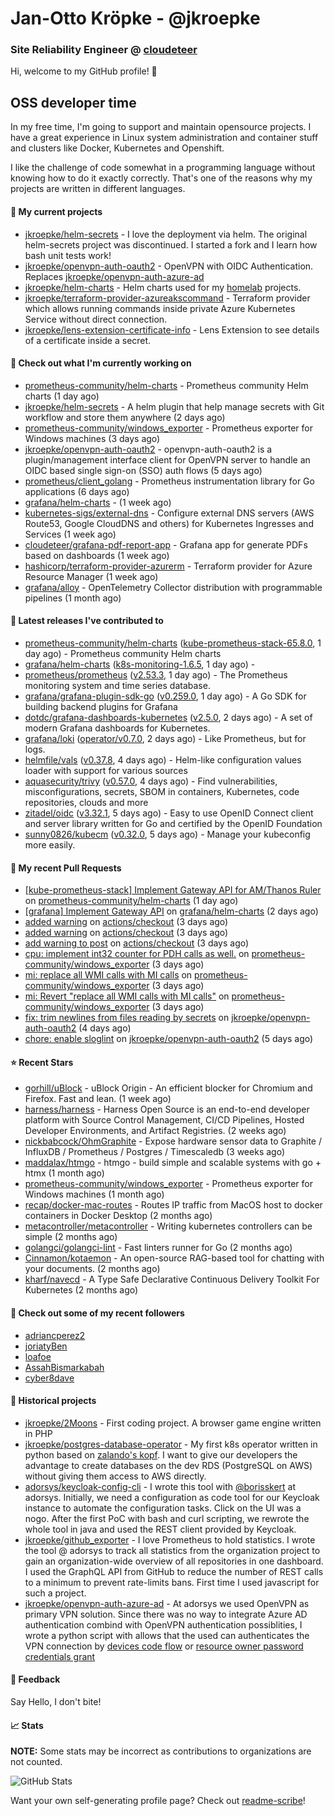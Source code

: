 # Jan-Otto Kröpke - @jkroepke
### Site Reliability Engineer @ [cloudeteer](https://cloudeteer.de/)

Hi, welcome to my GitHub profile! 👋

## OSS developer time
In my free time, I'm going to support and maintain opensource projects. I have a great experience in Linux system administration and container stuff and clusters like Docker, Kubernetes and Openshift.

I like the challenge of code somewhat in a programming language without knowing how to do it exactly correctly. That's one of the reasons why my projects are written in different languages.

#### 🌱 My current projects
- [jkroepke/helm-secrets](https://github.com/jkroepke/helm-secrets) - I love the deployment via helm. The original helm-secrets project was discontinued. I started a fork and I learn how bash unit tests work!
- [jkroepke/openvpn-auth-oauth2](https://github.com/jkroepke/openvpn-auth-oauth2) - OpenVPN with OIDC Authentication. Replaces  [jkroepke/openvpn-auth-azure-ad](https://github.com/jkroepke/openvpn-auth-azure-ad) 
- [jkroepke/helm-charts](https://github.com/jkroepke/helm-charts) - Helm charts used for my [homelab](https://github.com/jkroepke/homelab) projects.
- [jkroepke/terraform-provider-azureakscommand](https://github.com/jkroepke/terraform-provider-azureakscommand) - Terraform provider which allows running commands inside private Azure Kubernetes Service without direct connection.
- [jkroepke/lens-extension-certificate-info](https://github.com/jkroepke/lens-extension-certificate-info) - Lens Extension to see details of a certificate inside a secret.

#### 👷 Check out what I'm currently working on

- [prometheus-community/helm-charts](https://github.com/prometheus-community/helm-charts) - Prometheus community Helm charts (1 day ago)
- [jkroepke/helm-secrets](https://github.com/jkroepke/helm-secrets) - A helm plugin that help manage secrets with Git workflow and store them anywhere (2 days ago)
- [prometheus-community/windows_exporter](https://github.com/prometheus-community/windows_exporter) - Prometheus exporter for Windows machines (3 days ago)
- [jkroepke/openvpn-auth-oauth2](https://github.com/jkroepke/openvpn-auth-oauth2) - openvpn-auth-oauth2 is a plugin/management interface client for OpenVPN server to handle an OIDC based single sign-on (SSO) auth flows (5 days ago)
- [prometheus/client_golang](https://github.com/prometheus/client_golang) - Prometheus instrumentation library for Go applications (6 days ago)
- [grafana/helm-charts](https://github.com/grafana/helm-charts) -  (1 week ago)
- [kubernetes-sigs/external-dns](https://github.com/kubernetes-sigs/external-dns) - Configure external DNS servers (AWS Route53, Google CloudDNS and others) for Kubernetes Ingresses and Services (1 week ago)
- [cloudeteer/grafana-pdf-report-app](https://github.com/cloudeteer/grafana-pdf-report-app) - Grafana app for generate PDFs based on dashboards (1 week ago)
- [hashicorp/terraform-provider-azurerm](https://github.com/hashicorp/terraform-provider-azurerm) - Terraform provider for Azure Resource Manager (1 week ago)
- [grafana/alloy](https://github.com/grafana/alloy) - OpenTelemetry Collector distribution with programmable pipelines (1 month ago)

#### 🔭 Latest releases I've contributed to

- [prometheus-community/helm-charts](https://github.com/prometheus-community/helm-charts) ([kube-prometheus-stack-65.8.0](https://github.com/prometheus-community/helm-charts/releases/tag/kube-prometheus-stack-65.8.0), 1 day ago) - Prometheus community Helm charts
- [grafana/helm-charts](https://github.com/grafana/helm-charts) ([k8s-monitoring-1.6.5](https://github.com/grafana/helm-charts/releases/tag/k8s-monitoring-1.6.5), 1 day ago) - 
- [prometheus/prometheus](https://github.com/prometheus/prometheus) ([v2.53.3](https://github.com/prometheus/prometheus/releases/tag/v2.53.3), 1 day ago) - The Prometheus monitoring system and time series database.
- [grafana/grafana-plugin-sdk-go](https://github.com/grafana/grafana-plugin-sdk-go) ([v0.259.0](https://github.com/grafana/grafana-plugin-sdk-go/releases/tag/v0.259.0), 1 day ago) - A Go SDK for building backend plugins for Grafana
- [dotdc/grafana-dashboards-kubernetes](https://github.com/dotdc/grafana-dashboards-kubernetes) ([v2.5.0](https://github.com/dotdc/grafana-dashboards-kubernetes/releases/tag/v2.5.0), 2 days ago) - A set of modern Grafana dashboards for Kubernetes.
- [grafana/loki](https://github.com/grafana/loki) ([operator/v0.7.0](https://github.com/grafana/loki/releases/tag/operator/v0.7.0), 2 days ago) - Like Prometheus, but for logs.
- [helmfile/vals](https://github.com/helmfile/vals) ([v0.37.8](https://github.com/helmfile/vals/releases/tag/v0.37.8), 4 days ago) - Helm-like configuration values loader with support for various sources
- [aquasecurity/trivy](https://github.com/aquasecurity/trivy) ([v0.57.0](https://github.com/aquasecurity/trivy/releases/tag/v0.57.0), 4 days ago) - Find vulnerabilities, misconfigurations, secrets, SBOM in containers, Kubernetes, code repositories, clouds and more
- [zitadel/oidc](https://github.com/zitadel/oidc) ([v3.32.1](https://github.com/zitadel/oidc/releases/tag/v3.32.1), 5 days ago) - Easy to use OpenID Connect client and server library written for Go and certified by the OpenID Foundation
- [sunny0826/kubecm](https://github.com/sunny0826/kubecm) ([v0.32.0](https://github.com/sunny0826/kubecm/releases/tag/v0.32.0), 5 days ago) - Manage your kubeconfig more easily.

#### 🔨 My recent Pull Requests

- [[kube-prometheus-stack] Implement Gateway API for AM/Thanos Ruler](https://github.com/prometheus-community/helm-charts/pull/4971) on [prometheus-community/helm-charts](https://github.com/prometheus-community/helm-charts) (1 day ago)
- [[grafana] Implement Gateway API](https://github.com/grafana/helm-charts/pull/3400) on [grafana/helm-charts](https://github.com/grafana/helm-charts) (2 days ago)
- [added warning](https://github.com/actions/checkout/pull/1968) on [actions/checkout](https://github.com/actions/checkout) (3 days ago)
- [added warning](https://github.com/actions/checkout/pull/1967) on [actions/checkout](https://github.com/actions/checkout) (3 days ago)
- [add warning to post](https://github.com/actions/checkout/pull/1966) on [actions/checkout](https://github.com/actions/checkout) (3 days ago)
- [cpu: implement int32 counter for PDH calls as well.](https://github.com/prometheus-community/windows_exporter/pull/1715) on [prometheus-community/windows_exporter](https://github.com/prometheus-community/windows_exporter) (3 days ago)
- [mi: replace all WMI calls with MI calls](https://github.com/prometheus-community/windows_exporter/pull/1714) on [prometheus-community/windows_exporter](https://github.com/prometheus-community/windows_exporter) (3 days ago)
- [mi: Revert &#34;replace all WMI calls with MI calls&#34;](https://github.com/prometheus-community/windows_exporter/pull/1713) on [prometheus-community/windows_exporter](https://github.com/prometheus-community/windows_exporter) (3 days ago)
- [fix: trim newlines from files reading by secrets](https://github.com/jkroepke/openvpn-auth-oauth2/pull/343) on [jkroepke/openvpn-auth-oauth2](https://github.com/jkroepke/openvpn-auth-oauth2) (4 days ago)
- [chore: enable sloglint](https://github.com/jkroepke/openvpn-auth-oauth2/pull/342) on [jkroepke/openvpn-auth-oauth2](https://github.com/jkroepke/openvpn-auth-oauth2) (5 days ago)

#### ⭐ Recent Stars

- [gorhill/uBlock](https://github.com/gorhill/uBlock) - uBlock Origin - An efficient blocker for Chromium and Firefox. Fast and lean. (1 week ago)
- [harness/harness](https://github.com/harness/harness) - Harness Open Source is an end-to-end developer platform with Source Control Management, CI/CD Pipelines, Hosted Developer Environments, and Artifact Registries. (2 weeks ago)
- [nickbabcock/OhmGraphite](https://github.com/nickbabcock/OhmGraphite) - Expose hardware sensor data to Graphite / InfluxDB / Prometheus / Postgres / Timescaledb (3 weeks ago)
- [maddalax/htmgo](https://github.com/maddalax/htmgo) - htmgo - build simple and scalable systems with go &#43; htmx (1 month ago)
- [prometheus-community/windows_exporter](https://github.com/prometheus-community/windows_exporter) - Prometheus exporter for Windows machines (1 month ago)
- [recap/docker-mac-routes](https://github.com/recap/docker-mac-routes) - Routes IP traffic from MacOS host to docker containers in Docker Desktop (2 months ago)
- [metacontroller/metacontroller](https://github.com/metacontroller/metacontroller) - Writing kubernetes controllers can be simple (2 months ago)
- [golangci/golangci-lint](https://github.com/golangci/golangci-lint) - Fast linters runner for Go (2 months ago)
- [Cinnamon/kotaemon](https://github.com/Cinnamon/kotaemon) - An open-source RAG-based tool for chatting with your documents. (2 months ago)
- [kharf/navecd](https://github.com/kharf/navecd) - A Type Safe Declarative Continuous Delivery Toolkit For Kubernetes (2 months ago)

#### 👯 Check out some of my recent followers

- [adriancperez2](https://github.com/adriancperez2)
- [joriatyBen](https://github.com/joriatyBen)
- [loafoe](https://github.com/loafoe)
- [AssahBismarkabah](https://github.com/AssahBismarkabah)
- [cyber8dave](https://github.com/cyber8dave)

#### 📜 Historical projects
- [jkroepke/2Moons](https://github.com/jkroepke/2Moons) - First coding project. A browser game engine written in PHP
- [jkroepke/postgres-database-operator](https://github.com/jkroepke/postgres-database-operator) - My first k8s operator written in python based on [zalando's kopf](https://github.com/zalando-incubator/kopf). I want to give our developers the advantage to create databases on the dev RDS (PostgreSQL on AWS) without giving them access to AWS directly.
- [adorsys/keycloak-config-cli](https://github.com/adorsys/keycloak-config-cli) - I wrote this tool with [@borisskert](https://github.com/borisskert) at adorsys. Initially, we need a configuration as code tool for our Keycloak instance to automate the configuration tasks. Click on the UI was a nogo. After the first PoC with bash and curl scripting, we rewrote the whole tool in java and used the REST client provided by Keycloak.
- [jkroepke/github_exporter](https://github.com/jkroepke/github_exporter) - I love Prometheus to hold statistics. I wrote the tool @ adorsys to track all statistics from the organization project to gain an organization-wide overview of all repositories in one dashboard. I used the GraphQL API from GitHub to reduce the number of REST calls to a minimum to prevent rate-limits bans. First time I used javascript for such a project.
- [jkroepke/openvpn-auth-azure-ad](https://github.com/jkroepke/openvpn-auth-azure-ad) - At adorsys we used OpenVPN as primary VPN solution. Since there was no way to integrate Azure AD authentication combind with OpenVPN authentication possiblities, I wrote a python script with allows that the used can authenticates the VPN connection by [devices code flow](https://docs.microsoft.com/en-us/azure/active-directory/develop/v2-oauth2-device-code) or [resource owner password credentials grant](https://docs.microsoft.com/en-us/azure/active-directory/develop/v2-oauth-ropc)

#### 💬 Feedback

Say Hello, I don't bite!

#### 📈 Stats

**NOTE:** Some stats may be incorrect as contributions to organizations
are not counted.

![GitHub Stats](https://github-readme-stats.vercel.app/api?username=jkroepke&count_private=false&theme=tokyonight&show_icons=true)

Want your own self-generating profile page? Check out [readme-scribe](https://github.com/muesli/readme-scribe)!
